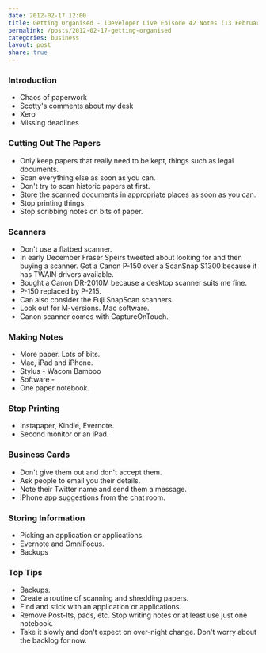```yaml
---
date: 2012-02-17 12:00
title: Getting Organised - iDeveloper Live Episode 42 Notes (13 February 2012) 
permalink: /posts/2012-02-17-getting-organised
categories: business
layout: post
share: true
---
```


### Introduction
* Chaos of paperwork
* Scotty's comments about my desk
* Xero
* Missing deadlines

### Cutting Out The Papers
* Only keep papers that really need to be kept, things such as legal documents.
* Scan everything else as soon as you can.
* Don't try to scan historic papers at first.
* Store the scanned documents in appropriate places as soon as you can.
* Stop printing things.
* Stop scribbing notes on bits of paper.

### Scanners
* Don't use a flatbed scanner.
* In early December Fraser Speirs tweeted about looking for and then buying a scanner. Got a Canon P-150 over a ScanSnap S1300 because it has TWAIN drivers available.
* Bought a Canon DR-2010M because a desktop scanner suits me fine.
* P-150 replaced by P-215.
* Can also consider the Fuji SnapScan scanners.
* Look out for M-versions. Mac software.
* Canon scanner comes with CaptureOnTouch.

### Making Notes
* More paper. Lots of bits.
* Mac, iPad and iPhone.
* Stylus - Wacom Bamboo
* Software - 
* One paper notebook.

### Stop Printing
* Instapaper, Kindle, Evernote.
* Second monitor or an iPad.

### Business Cards
* Don't give them out and don't accept them.
* Ask people to email you their details.
* Note their Twitter name and send them a message.
* iPhone app suggestions from the chat room.

### Storing Information
* Picking an application or applications.
* Evernote and OmniFocus.
* Backups

### Top Tips
* Backups.
* Create a routine of scanning and shredding papers.
* Find and stick with an application or applications.
* Remove Post-Its, pads, etc. Stop writing notes or at least use just one notebook.
* Take it slowly and don't expect on over-night change. Don't worry about the backlog for now.
